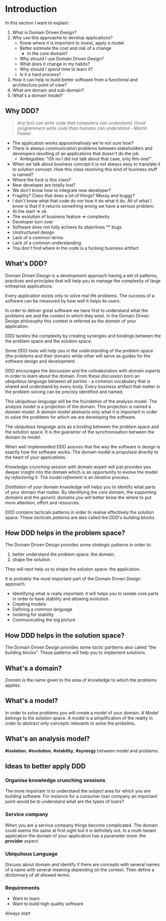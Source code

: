# Introduction
In this section I want to explain:

1. What is Domain Driven Design?
2. Why use this approache to develop applications?
	* Know where it is important to invest, apply a model
	* Better estimate the cost and risk of a change
		* In the core domain?
	* Why should I use Domain Driven Design?
	* What does it change in my habits?
	* Why should I spend time to learn it?
	* Is it a hard process?
3. How it can help to build better software from a functional and architecture point of view?
4. What are domain and sub-domain?
5. What's a domain model?

## Why DDD?

> *Any fool can write code that computers can understand. Good programmers write code than humans can understand - Martin Fowler*

* The application works approximativaly we're not sure how?
* There is always communication problems between stakeholders and developers resulting of an applications that doesn't do the job
	* Ambiguities: "Oh no I did not talk about that case, only this one!"
* When we talk about business concept it is not always easy to translate it to solution concept. How this class resolving this kind of business stuff is named?
* Where the fuck is this class?
* New developer are totally lost?
* We don't know how to integrate new developer?
* Fragility? Class that does a lot of things? Messy and buggy?
* I don't know what that code do nor how it do what it do. All of what I know is that if it returns something wrong we have a serious problem.
* At the start => ok
* The evolution of business feature => complexity
* Developer turn over 
* Software does not fully achieve its objectives
** bugs
* Unstructured design
* Lack of a common terms
* Lack of a common understanding
* You don't find where in the code is a fucking business artifact

## What's DDD?
Domain Driven Design is a development approach having a set of patterns, practices and principles that will help you to manage the complexity of large entreprise applications.

Every application exists only to solve real life problems. The success of a software can be measured by how well it helps its users.

In order to deliver great software we have first to understand what the problems are and the context in which they exist. In the Domain Driven Design philosophy this context is referred as the *domain* of your application.

DDD tackles the complexity by creating synergies and bindings between the the problem space and the solution space. 

Some DDD tools will help you in the understanding of the problem space (the problems and their domain) while other will serve as guides for the software design and development.

DDD encourages the discussion and the colloaboration with *domain experts* in order to learn about the domain. From these discussion born an *ubiquitous language* between all parties - a common vocabulary that is shared and understand by every body. Every business artifact that matter in the problem solving can be precisly identified and named.

This *ubiquitous language* will be the foundation of the analysis model. The analysis model is a projection of the domain. This projection is named a *domain model*. A *domain model* abstracts only what it is important in order to solve the problems for which we are developing the software.

The *ubiquitous language* acts as a binding between the problem space and the solution space. It is the guarantor of the synchronisation between the domain its model.

When well implementted DDD assures that the way the software is design is exactly how the software works. The domain model is propulsed directly to the heart of your applications.

*Knowledge crunching* session with domain expert will just provides you deeper insight into the domain which is an opportunity to evolve the model by *refactoring* it. The *model refinment* is an *iterative* process.

*Distillation* of your domain knwoledge will helps you to identify what parts of your domain that matter. By identifying the *core domain*, the *supporting domains* and the *generic domains* you will better know the where to put more attention, effort and resources.

DDD contains tacticals patterns in order to realise effectively the solution space. These *tacticals patterns* are also called the DDD's *building blocks*.

## How DDD helps in the problem space?
The Domain Driven Design provides some *strategic* patterns in order to:

1. better understand the problem space: the domain;
2. shape the solution. 

They will next help us to shape the solution space: the application.

It is probably the most important part of the Domain Driven Design approach.

* Identifying what is really important: it will helps you to isolate core parts in order to have stability and allowing evolution.
* Creating models
* Defining a common language
* Isolating for stability
* Communicating the big picture

## How DDD helps in the solution space?
The Domain Driven Design provides some *tactic* partterns also called "the building blocks". These patterns will help you to implement solutions.

## What's a domain?
*Domain* is the name given to the area of knowledge to which the problems applies.

## What's a model?
In order to solve problems you will create a model of your domain.
A Model belongs to the solution space. A model is a simplification of the reality in order to abstract only concepts relevants to solve the probelms. 

## What's an analysis model?

**#isolation**, **#evolution**, **#stability**, **#synergy** between model and problems.

## Ideas to better apply DDD

### Organise knowledge crunching sessions

The more important is to understand the subject area for which you are building software. For instance for a consumer loan company an important point would be to understand what are the types of loans? 

### Service company

When you are a service company things become complicated. The domain could seems the same at first sight but it is definitely not. In a multi-tenant application the domain of your application has a parameter more: the **provider** aspect.

### Ubiquitous Language

Discuss about domain and identify if there are concepts with several names of a name with several meaning depending on the context. Then define a dictionnary of all allowed terms.


### Requirements
* Want to learn
* Want to build high quality software


Always start